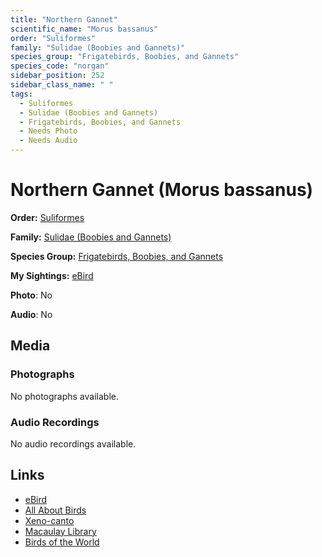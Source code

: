 ```yaml
---
title: "Northern Gannet"
scientific_name: "Morus bassanus"
order: "Suliformes"
family: "Sulidae (Boobies and Gannets)"
species_group: "Frigatebirds, Boobies, and Gannets"
species_code: "norgan"
sidebar_position: 252
sidebar_class_name: " "
tags: 
  - Suliformes
  - Sulidae (Boobies and Gannets)
  - Frigatebirds, Boobies, and Gannets
  - Needs Photo
  - Needs Audio
---
```


# Northern Gannet (Morus bassanus)

**Order:** [Suliformes](/tags/suliformes)

**Family:** [Sulidae (Boobies and Gannets)](/tags/sulidae-boobies-and-gannets)

**Species Group:** [Frigatebirds, Boobies, and Gannets](/tags/frigatebirds-boobies-and-gannets)

**My Sightings:** [eBird](https://ebird.org/lifelist?r=world&time=life&spp=norgan)

**Photo**: No 

**Audio**: No

## Media
### Photographs
No photographs available.

### Audio Recordings
No audio recordings available.

## Links
* [eBird](https://ebird.org/species/norgan) 
* [All About Birds](https://www.allaboutbirds.org/guide/norgan) 
* [Xeno-canto](https://www.xeno-canto.org/species/morus-bassanus) 
* [Macaulay Library](https://search.macaulaylibrary.org/catalog?taxonCode=norgan&sort=rating_rank_desc)
* [Birds of the World](https://birdsoftheworld.org/bow/species/norgan)

